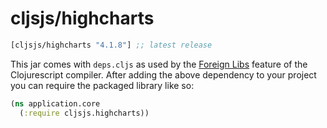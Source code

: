 # cljsjs/highcharts

[](dependency)
```clojure
[cljsjs/highcharts "4.1.8"] ;; latest release
```
[](/dependency)

This jar comes with `deps.cljs` as used by the [Foreign Libs][flibs] feature
of the Clojurescript compiler. After adding the above dependency to your project
you can require the packaged library like so:

```clojure
(ns application.core
  (:require cljsjs.highcharts))
```

[flibs]: https://github.com/clojure/clojurescript/wiki/Packaging-Foreign-Dependencies
